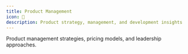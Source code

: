 ```yaml
---
title: Product Management
icon: 📱
description: Product strategy, management, and development insights
---
```


Product management strategies, pricing models, and leadership approaches.